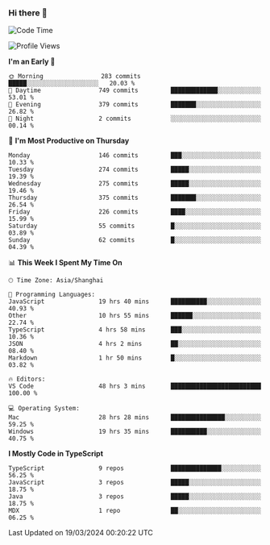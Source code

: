 ### Hi there 👋

<!--
**waynelwz/waynelwz** is a ✨ _special_ ✨ repository because its `README.md` (this file) appears on your GitHub profile.

Here are some ideas to get you started:

- 🔭 I’m currently working on ...
- 🌱 I’m currently learning ...
- 👯 I’m looking to collaborate on ...
- 🤔 I’m looking for help with ...
- 💬 Ask me about ...
- 📫 How to reach me: ...
- 😄 Pronouns: ...
- ⚡ Fun fact: ...
-->

<!--START_SECTION:waka-->
![Code Time](http://img.shields.io/badge/Code%20Time-2%2C611%20hrs%2053%20mins-blue)

![Profile Views](http://img.shields.io/badge/Profile%20Views-1-blue)

**I'm an Early 🐤** 

```text
🌞 Morning                283 commits         █████░░░░░░░░░░░░░░░░░░░░   20.03 % 
🌆 Daytime                749 commits         █████████████░░░░░░░░░░░░   53.01 % 
🌃 Evening                379 commits         ███████░░░░░░░░░░░░░░░░░░   26.82 % 
🌙 Night                  2 commits           ░░░░░░░░░░░░░░░░░░░░░░░░░   00.14 % 
```
📅 **I'm Most Productive on Thursday** 

```text
Monday                   146 commits         ███░░░░░░░░░░░░░░░░░░░░░░   10.33 % 
Tuesday                  274 commits         █████░░░░░░░░░░░░░░░░░░░░   19.39 % 
Wednesday                275 commits         █████░░░░░░░░░░░░░░░░░░░░   19.46 % 
Thursday                 375 commits         ███████░░░░░░░░░░░░░░░░░░   26.54 % 
Friday                   226 commits         ████░░░░░░░░░░░░░░░░░░░░░   15.99 % 
Saturday                 55 commits          █░░░░░░░░░░░░░░░░░░░░░░░░   03.89 % 
Sunday                   62 commits          █░░░░░░░░░░░░░░░░░░░░░░░░   04.39 % 
```


📊 **This Week I Spent My Time On** 

```text
🕑︎ Time Zone: Asia/Shanghai

💬 Programming Languages: 
JavaScript               19 hrs 40 mins      ██████████░░░░░░░░░░░░░░░   40.93 % 
Other                    10 hrs 55 mins      ██████░░░░░░░░░░░░░░░░░░░   22.74 % 
TypeScript               4 hrs 58 mins       ███░░░░░░░░░░░░░░░░░░░░░░   10.36 % 
JSON                     4 hrs 2 mins        ██░░░░░░░░░░░░░░░░░░░░░░░   08.40 % 
Markdown                 1 hr 50 mins        █░░░░░░░░░░░░░░░░░░░░░░░░   03.82 % 

🔥 Editors: 
VS Code                  48 hrs 3 mins       █████████████████████████   100.00 % 

💻 Operating System: 
Mac                      28 hrs 28 mins      ███████████████░░░░░░░░░░   59.25 % 
Windows                  19 hrs 35 mins      ██████████░░░░░░░░░░░░░░░   40.75 % 
```

**I Mostly Code in TypeScript** 

```text
TypeScript               9 repos             ██████████████░░░░░░░░░░░   56.25 % 
JavaScript               3 repos             █████░░░░░░░░░░░░░░░░░░░░   18.75 % 
Java                     3 repos             █████░░░░░░░░░░░░░░░░░░░░   18.75 % 
MDX                      1 repo              ██░░░░░░░░░░░░░░░░░░░░░░░   06.25 % 
```




 Last Updated on 19/03/2024 00:20:22 UTC
<!--END_SECTION:waka-->
